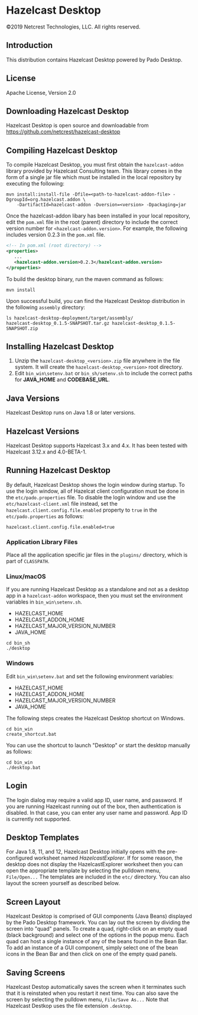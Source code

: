 # Hazelcast Desktop

©2019 Netcrest Technologies, LLC. All rights reserved.

## Introduction

This distribution contains Hazelcast Desktop powered by Pado Desktop.

## License
Apache License, Version 2.0


## Downloading Hazelcast Desktop

Hazelcast Desktop is open source and downloadable from https://github.com/netcrest/hazelcast-desktop


## Compiling Hazelcast Desktop

To compile Hazelcast Desktop, you must first obtain the `hazelcast-addon` library provided by Hazelcast Consulting team. This library comes in the form of a single jar file which must be installed in the local repository by executing the following:

```console
mvn install:install-file -Dfile=<path-to-hazelcast-addon-file> -DgroupId=org.hazelcast.addon \
    -DartifactId=hazelcast-addon -Dversion=<version> -Dpackaging=jar
```

Once the hazelcast-addon libary has been installed in your local repository, edit the `pom.xml` file in the root (parent) directory to include the correct version number for `<hazelcast-addon.version>`. For example, the following includes version 0.2.3 in the `pom.xml` file.

```xml
<!-- In pom.xml (root directory) -->
<properties>
   ...
   <hazelcast-addon.version>0.2.3</hazelcast-addon.version>
</properties>
```

To build the desktop binary, run the maven command as follows:

```console
mvn install
```

Upon successful build, you can find the Hazelcast Desktop distribution in the following `assembly` directory:

```console
ls hazelcast-desktop-deployment/target/assembly/
hazelcast-desktop_0.1.5-SNAPSHOT.tar.gz	hazelcast-desktop_0.1.5-SNAPSHOT.zip
```

## Installing Hazelcast Desktop

1. Unzip the `hazelcast-desktop_<version>.zip` file anywhere in the file system. It will create the `hazelcast-desktop_<version>` root directory.
2. Edit `bin_win\setenv.bat` or `bin_sh/setenv.sh` to include the correct paths for **JAVA_HOME** and **CODEBASE_URL**.

## Java Versions

Hazelcast Desktop runs on Java 1.8 or later versions.

## Hazelcast Versions

Hazelcast Desktop supports Hazelcast 3.x and 4.x. It has been tested with Hazelcast 3.12.x and 4.0-BETA-1.


## Running Hazelcast Desktop

By default, Hazelcast Desktop shows the login window during startup. To use the login window, all of Hazelcat client configuration must be done in the `etc/pado.properties` file. To disable the login window and use the `etc/hazelcast-client.xml` file instead, set the `hazelcast.client.config.file.enabled` property to `true` in the `etc/pado.properties` as follows:

```console
hazelcast.client.config.file.enabled=true
```

### Application Library Files

Place all the application specific jar files in the `plugins/` directory, which is part of `CLASSPATH`.

### Linux/macOS

If you are running Hazelcast Desktop as a standalone and not as a desktop app in a `hazelcast-addon` workspace, then you must set the environment variables in `bin_win\setenv.sh`.

- HAZELCAST_HOME
- HAZELCAST_ADDON_HOME
- HAZELCAST_MAJOR_VERSION_NUMBER
- JAVA_HOME

```console
cd bin_sh
./desktop
```

### Windows

Edit `bin_win\setenv.bat` and set the following environment variables:

- HAZELCAST_HOME
- HAZELCAST_ADDON_HOME
- HAZELCAST_MAJOR_VERSION_NUMBER
- JAVA_HOME

The following steps creates the Hazelcast Desktop shortcut on Windows.

```console
cd bin_win
create_shortcut.bat
```

You can use the shortcut to launch "Desktop" or start the desktop manually as follows:

```console
cd bin_win
./desktop.bat
```

## Login

The login dialog may require a valid app ID, user name, and password. If you are running Hazelcast running out of the box, then authentication is disabled. In that case, you can enter any user name and password. App ID is currently not supported.


## Desktop Templates

For Java 1.8, 11, and 12, Hazelcast Desktop initially opens with the pre-configured worksheet named *HazelcastExplorer*. If for some reason, the desktop does not display the HazelcastExplorer worksheet then you can open the appropriate template by selecting the pulldown menu, `File/Open...` The templates are included in the `etc/` directory. You can also layout the screen yourself as described below.

## Screen Layout

Hazelcast Desktop is comprised of GUI components (Java Beans) displayed by the Pado Desktop framework. You can lay out the screen by dividing the screen into "quad" panels. To create a quad, right-click on an empty quad (black background) and select one of the options in the popup menu. Each quad can host a single instance of any of the beans found in the Bean Bar. To add an instance of a GUI component, simply select one of the bean icons in the Bean Bar and then click on one of the empty quad panels.

## Saving Screens

Hazelcast Destop automatically saves the screen when it terminates such that it is reinstated when you restart it next time. You can also save the screen by selecting the pulldown menu, `File/Save As...` Note that Hazelcast Destkop uses the file extension `.desktop`.
